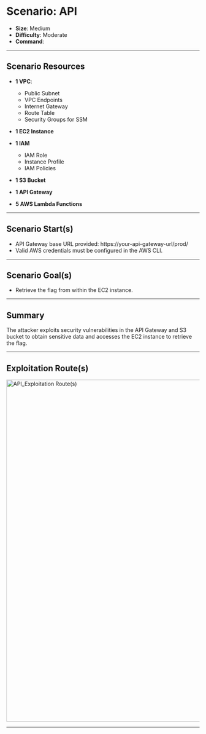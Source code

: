 # **Scenario: API**

- **Size**: Medium
- **Difficulty**: Moderate
- **Command**: 

---

## **Scenario Resources**

- **1 VPC**:  
   - Public Subnet
   - VPC Endpoints  
   - Internet Gateway
   - Route Table  
   - Security Groups for SSM
     
- **1 EC2 Instance**
  
- **1 IAM**
   - IAM Role
   - Instance Profile 
   - IAM Policies

- **1 S3 Bucket**   

- **1 API Gateway** 

- **5 AWS Lambda Functions**

---

## **Scenario Start(s)**
- API Gateway base URL provided: https://your-api-gateway-url/prod/
- Valid AWS credentials must be configured in the AWS CLI.

---

## **Scenario Goal(s)**
- Retrieve the flag from within the EC2 instance.

---

## **Summary**
The attacker exploits security vulnerabilities in the API Gateway and S3 bucket to obtain sensitive data and accesses the EC2 instance to retrieve the flag.

---

## **Exploitation Route(s)**
<img width="890" alt="API_Exploitation Route(s)" src="https://github.com/user-attachments/assets/bc003e4c-2587-4065-8c5e-127c5ef57c80" />

---


